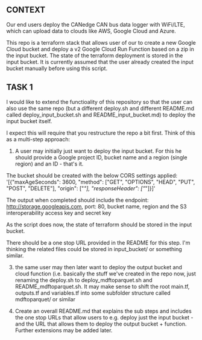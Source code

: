 ## CONTEXT

Our end users deploy the CANedge CAN bus data logger with WiFi/LTE, which can upload data to clouds like AWS, Google Cloud and Azure. 

This repo is a terraform stack that allows user of our  to create a new Google Cloud bucket and deploy a v2 Google Cloud Run Function based on a zip in the input bucket. The state of the terraform deployment is stored in the input bucket. It is currently assumed that the user already created the input bucket manually before using this script.

## TASK 1
I would like to extend the functioality of this repository so that the user can also use the same repo (but a different deploy.sh and different README.md called deploy_input_bucket.sh and README_input_bucket.md) to deploy the input bucket itself.

I expect this will require that you restructure the repo a bit first. Think of this as a multi-step approach:

1) A user may initially just want to deploy the input bucket. For this he should provide a Google project ID, bucket name and a region (single region) and an ID - that's it.

The bucket should be created with the below CORS settings applied:
 '[{"maxAgeSeconds": 3600, "method": ["GET", "OPTIONS", "HEAD", "PUT", "POST", "DELETE"],
"origin": ["*"], "responseHeader": ["*"]}]'

The output when completed should include the endpoint: http://storage.googleapis.com, port: 80, bucket name, region and the S3 interoperability access key and secret key

As the script does now, the state of terraform should be stored in the input bucket.

There should be a one stop URL provided in the README for this step. I'm thinking the related files could be stored in input_bucket/ or something similar.

3) the same user may then later want to deploy the output bucket and cloud function (i.e. basically the stuff we've created in the repo now, just renaming the deploy.sh to deploy_mdftoparquet.sh and README_mdftoparquet.sh. It may make sense to shift the root main.tf, outputs.tf and variables.tf into some subfolder structure called mdftoparquet/ or similar 

4) Create an overall README.md that explains the sub steps and includes the one stop URLs that allow users to e.g. deploy just the input bucket - and the URL that allows them to deploy the output bucket + function. Further extensions may be added later.


